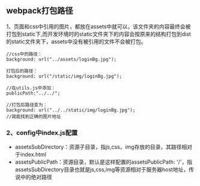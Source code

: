 ## webpack打包路径

1、页面和css中引用的图片，都放在assets中就可以，该文件夹的内容最终会被打包到static下,而开发环境时的static文件夹下的内容会按原来的结构打包到dist的static文件夹下，assets中没有被引用的文件不会被打包。
```
//css中的路径：
background: url("../assets/loginBg.jpg");

打包后的路径：
background: url("/static/img/loginBg.jpg");

//在utils.js中添加：
publicPath:"../../";

//打包后路径变为：
background: url("../../static/img/loginBg.jpg");
//就能找到正确的图片地址
```

### 2、config中index.js配置
- assetsSubDirectory：资源子目录，指js,css，img存放的目录，其路径相对于index.html
- assetsPublicPath：资源目录，默认是这样配置的assetsPublicPath: '/'，指assetsSubDirectory目录也就是js,css,img等资源相对于服务器host地址，传说中的绝对路径